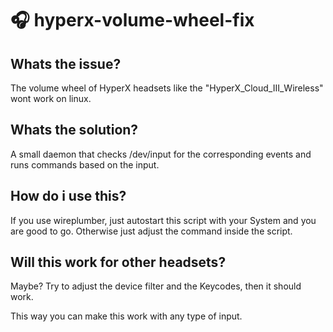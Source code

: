# 🎧 hyperx-volume-wheel-fix

## Whats the issue?
The volume wheel of HyperX headsets like the "HyperX_Cloud_III_Wireless" wont work on linux.

## Whats the solution?
A small daemon that checks /dev/input for the corresponding events and runs commands based on the input.

## How do i use this?
If you use wireplumber, just autostart this script with your System and you are good to go.
Otherwise just adjust the command inside the script.

## Will this work for other headsets?
Maybe?
Try to adjust the device filter and the Keycodes, then it should work.

This way you can make this work with any type of input.
